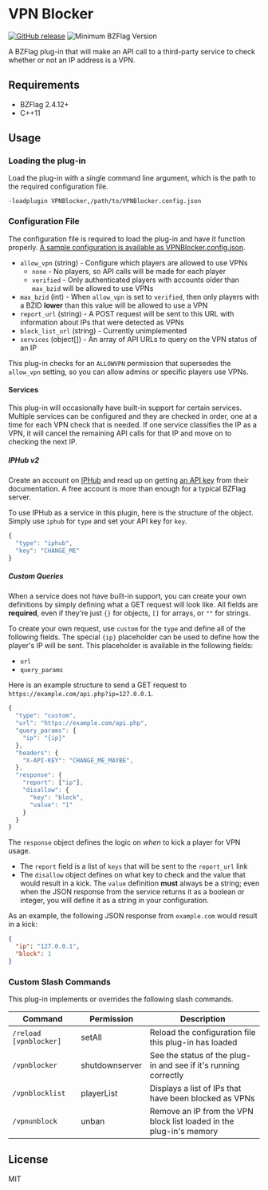 # VPN Blocker

[![GitHub release](https://img.shields.io/badge/release-v2.0.0-blue.svg)](https://github.com/allejo/VPNBlocker/releases/latest)
![Minimum BZFlag Version](https://img.shields.io/badge/BZFlag-v2.4.12+-blue.svg)

A BZFlag plug-in that will make an API call to a third-party service to check whether or not an IP address is a VPN.

## Requirements

- BZFlag 2.4.12+
- C++11

## Usage

### Loading the plug-in

Load the plug-in with a single command line argument, which is the path to the required configuration file.

```
-loadplugin VPNBlocker,/path/to/VPNBlocker.config.json
```

### Configuration File

The configuration file is required to load the plug-in and have it function properly. [A sample configuration is available as VPNBlocker.config.json](https://github.com/allejo/VPNBlocker/blob/master/VPNBlocker.config.json).

- `allow_vpn` (string) - Configure which players are allowed to use VPNs
  - `none` - No players, so API calls will be made for each player
  - `verified` - Only authenticated players with accounts older than `max_bzid` will be allowed to use VPNs
- `max_bzid` (int) - When `allow_vpn` is set to `verified`, then only players with a BZID **lower** than this value will be allowed to use a VPN
- `report_url` (string) - A POST request will be sent to this URL with information about IPs that were detected as VPNs 
- `block_list_url` (string) - Currently unimplemented
- `services` (object[]) - An array of API URLs to query on the VPN status of an IP

This plug-in checks for an `ALLOWVPN` permission that supersedes the `allow_vpn` setting, so you can allow admins or specific players use VPNs.

#### Services

This plug-in will occasionally have built-in support for certain services. Multiple services can be configured and they are checked in order, one at a time for each VPN check that is needed. If one service classifies the IP as a VPN, it will cancel the remaining API calls for that IP and move on to checking the next IP.

##### IPHub v2

Create an account on [IPHub](https://iphub.info/) and read up on getting [an API key](https://iphub.info/api) from their documentation. A free account is more than enough for a typical BZFlag server.

To use IPHub as a service in this plugin, here is the structure of the object. Simply use `iphub` for `type` and set your API key for `key`.

```js
{
  "type": "iphub",
  "key": "CHANGE_ME"
}
```

##### Custom Queries

When a service does not have built-in support, you can create your own definitions by simply defining what a GET request will look like. All fields are **required**, even if they're just `{}` for objects, `[]` for arrays, or `""` for strings.

To create your own request, use `custom` for the `type` and define all of the following fields. The special `{ip}` placeholder can be used to define how the player's IP will be sent. This placeholder is available in the following fields:

- `url`
- `query_params`

Here is an example structure to send a GET request to `https://example.com/api.php?ip=127.0.0.1`.

```js
{
  "type": "custom",
  "url": "https://example.com/api.php",
  "query_params": {
    "ip": "{ip}"
  },
  "headers": {
    "X-API-KEY": "CHANGE_ME_MAYBE",
  },
  "response": {
    "report": ["ip"],
    "disallow": {
      "key": "block",
      "value": "1"
    }
  }
}
```

The `response` object defines the logic on *when* to kick a player for VPN usage. 

- The `report` field is a list of `keys` that will be sent to the `report_url` link
- The `disallow` object defines on what key to check and the value that would result in a kick. The `value` definition **must** always be a string; even when the JSON response from the service returns it as a boolean or integer, you will define it as a string in your configuration.

As an example, the following JSON response from `example.com` would result in a kick:

```json
{
  "ip": "127.0.0.1",
  "block": 1
}
```

### Custom Slash Commands

This plug-in implements or overrides the following slash commands.

| Command | Permission | Description |
| ------- | ---------- | ----------- |
| `/reload [vpnblocker]` | setAll | Reload the configuration file this plug-in has loaded |
| `/vpnblocker` | shutdownserver | See the status of the plug-in and see if it's running correctly |
| `/vpnblocklist` | playerList | Displays a list of IPs that have been blocked as VPNs |
| `/vpnunblock` | unban | Remove an IP from the VPN block list loaded in the plug-in's memory |

## License

MIT
